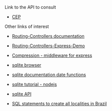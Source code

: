 Link to the API to consult 
* [CEP](https://viacep.com.br/)

Other links of interest
* [Routing-Controllers documentation](https://github.com/pleerock/routing-controllers#enable-cors)
* [Routing-Controllers-Express-Demo](https://github.com/pleerock/routing-controllers-express-demo/blob/master/src/repository/CategoryRepository.ts)
* [Compression - middleware for express](https://github.com/expressjs/compression)

* [sqlite browser](http://sqlitebrowser.org/)
* [sqlite documentation date functions](https://sqlite.org/lang_datefunc.html)
* [sqlite tutorial - nodejs](http://www.sqlitetutorial.net/sqlite-nodejs/)
* [sqlite API](https://github.com/mapbox/node-sqlite3/wiki/API)

* [SQL statements to create all localities in Brazil](http://samus.com.br/web/site/artigo-todas_as_cidades_do_brasil_atualizado_e_com_acentos)

